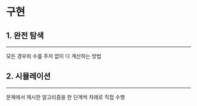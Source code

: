 # 구현

## 1. 완전 탐색
--------------
모든 경우릐 수를 주저 없이 다 계산하는 방법


## 2. 시뮬레이션
--------------
문제에서 제시한 알고리즘을 한 단계씩 차례로 직접 수행



